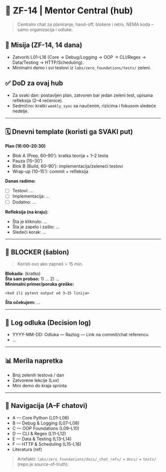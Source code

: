 # 🧭 ZF-14 | Mentor Central (hub)

> Centralni chat za planiranje, hand-off, blokere i retro. NEMA koda – samo organizacija i odluke.

## 🎯 Misija (ZF-14, 14 dana)

- Zatvoriti L01–L16 (Core → Debug/Logging → OOP → CLI/Regex → Data/Testing → HTTP/Scheduling).
- Minimalni demo i svi testovi iz `labs/zero_foundations/tests/` zeleni.

## ✅ DoD za ovaj hub

- Za svaki dan: postavljen plan, zatvoren bar jedan zeleni test, upisana refleksija (2–4 rečenice).
- Sedmično: kratki `weekly_sync` sa naučenim, rizicima i fokusom sledeće nedelje.

---

## 🗓️ Dnevni template (koristi ga SVAKI put)

**Plan (16:00–20:30)**

- Blok A (Prep, 60–90’): kratka teorija + 1–2 testa
- Pauza (15–30’)
- Blok B (Build, 60–90’): implementacija/zeleneći testovi
- Wrap-up (10–15’): commit + refleksija

**Danas radimo:**

- [ ] Testovi: …
- [ ] Implementacija: …
- [ ] Dodatno: …

**Refleksija (na kraju):**

- Šta je kliknulo: …
- Šta je zapelo i zašto: …
- Sledeći korak: …

---

## 🚧 BLOCKER (šablon)

> Koristi ovo ako zapneš > 15 min.

**Blokada:** (kratko)  
**Šta sam probao:** 1) … 2) …  
**Minimalni primer/poruka greške:**

```text
<kod ili pytest output od 3–15 linija>
```

**Šta očekujem:** …

---

## 🧾 Log odluka (Decision log)

- YYYY-MM-DD: Odluka — Razlog — Link na commit/chat referencu
- …

---

## 📊 Merila napretka

- Broj zelenih testova / dan
- Zatvorene lekcije (Lxx)
- Mini demo do kraja sprinta

---

## 🔗 Navigacija (A–F chatovi)

- A — Core Python (L01–L06)
- B — Debug & Logging (L07–L08)
- C — OOP Foundations (L09–L10)
- D — CLI & Regex (L11–L12)
- E — Data & Testing (L13–L14)
- F — HTTP & Scheduling (L15–L16)
- Literatura (ref)

> Artefakti: `labs/zero_foundations/docs/_chat_refs/` + `docs/` + `tests/` (repo je source-of-truth).

